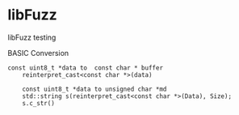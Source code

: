 # libFuzz
libFuzz testing


BASIC Conversion 

```
const uint8_t *data to  const char * buffer
	reinterpret_cast<const char *>(data)
```

```
 	const uint8_t *data to unsigned char *md
	std::string s(reinterpret_cast<const char *>(Data), Size);
	s.c_str()
```	
	

